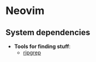 # Neovim

## System dependencies

- **Tools for finding stuff**:
    - [ripgrep](https://github.com/BurntSushi/ripgrep#installation)
